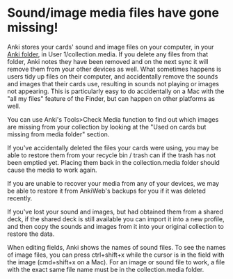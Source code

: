 # Sound/image media files have gone missing!

Anki stores your cards' sound and image files on your computer, in your [Anki folder](https://docs.ankiweb.net/files.html#file-locations), in User 1/collection.media. If you delete any files from that folder, Anki notes they have been removed and on the next sync it will remove them from your other devices as well. What sometimes happens is users tidy up files on their computer, and accidentally remove the sounds and images that their cards use, resulting in sounds not playing or images not appearing. This is particularly easy to do accidentally on a Mac with the "all my files" feature of the Finder, but can happen on other platforms as well.

You can use Anki's Tools>Check Media function to find out which images are missing from your collection by looking at the "Used on cards but missing from media folder" section.

If you've accidentally deleted the files your cards were using, you may be able to restore them from your recycle bin / trash can if the trash has not been emptied yet. Placing them back in the collection.media folder should cause the media to work again.

If you are unable to recover your media from any of your devices, we may be able to restore it from AnkiWeb's backups for you if it was deleted recently.

If you've lost your sound and images, but had obtained them from a shared deck, if the shared deck is still available you can import it into a new profile, and then copy the sounds and images from it into your original collection to restore the data.

When editing fields, Anki shows the names of sound files. To see the names of image files, you can press ctrl+shift+x while the cursor is in the field with the image (cmd+shift+x on a Mac). For an image or sound file to work, a file with the exact same file name must be in the collection.media folder.